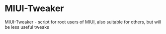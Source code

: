 # MIUI-Tweaker
MIUI-Tweaker - script for root users of MIUI, also suitable for others, but will be less useful tweaks
